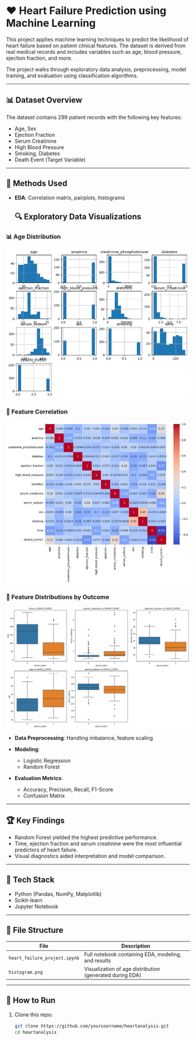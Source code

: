# ❤️ Heart Failure Prediction using Machine Learning

This project applies machine learning techniques to predict the likelihood of heart failure based on patient clinical features. The dataset is derived from real medical records and includes variables such as age, blood pressure, ejection fraction, and more.

The project walks through exploratory data analysis, preprocessing, model training, and evaluation using classification algorithms.

---

## 📊 Dataset Overview

The dataset contains 299 patient records with the following key features:
- Age, Sex
- Ejection Fraction
- Serum Creatinine
- High Blood Pressure
- Smoking, Diabetes
- Death Event (Target Variable)

---

## 🧠 Methods Used

- **EDA**: Correlation matrix, pairplots, histograms
  ## 🔍 Exploratory Data Visualizations

### 📊 Age Distribution
![Age Histogram](https://github.com/Penod/heartanalysis/blob/main/histogram.png)

### 🧩 Feature Correlation
![Correlation Matrix](https://github.com/Penod/heartanalysis/blob/main/correlation_matrix.png)

### 🧪 Feature Distributions by Outcome
![Boxplots](https://github.com/Penod/heartanalysis/blob/main/Boxplots.png)

- **Data Preprocessing**: Handling imbalance, feature scaling
- **Modeling**:  
  - Logistic Regression  
  - Random Forest  

- **Evaluation Metrics**:
  - Accuracy, Precision, Recall, F1-Score
  - Confusion Matrix

---

## 🏆 Key Findings

- Random Forest yielded the highest predictive performance.
- Time, ejection fraction and serum creatinine were the most influential predictors of heart failure.
- Visual diagnostics aided interpretation and model comparison.

---

## 🔧 Tech Stack

- Python (Pandas, NumPy, Matplotlib)
- Scikit-learn
- Jupyter Notebook

---

## 📂 File Structure

| File | Description |
|------|-------------|
| `heart_failure_project.ipynb` | Full notebook containing EDA, modeling, and results |
| `histogram.png` | Visualization of age distribution (generated during EDA) |

---

## 🚀 How to Run

1. Clone this repo:
   ```bash
   git clone https://github.com/yourusername/heartanalysis.git
   cd heartanalysis
